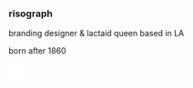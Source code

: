 ### risograph

branding designer & lactaid queen based in LA

born after 1860

<img src="/assets/bitewhitenocookie.svg" height=30>
